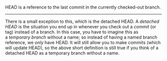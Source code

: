 
HEAD is a reference to the last commit in the currently checked-out branch.

---

There is a small exception to this, which is the detached HEAD. A _detached HEAD_ is the situation you end up in whenever you check out a _commit_ (or tag) instead of a branch. In this case, you have to imagine this as a _temporary branch_ without a name; so instead of having a named branch reference, we _only_ have HEAD. It will still allow you to make commits (which will update HEAD), so the above short definition is still true if you think of a detached HEAD as a temporary branch without a name.